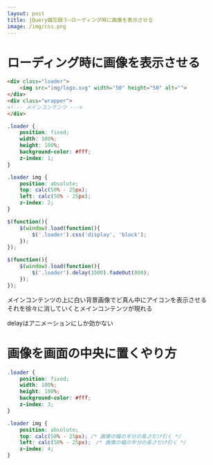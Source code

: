 ```yaml
---
layout: post
title: jQuery備忘録⑤~ローディング時に画像を表示させる
image: /img/css.png
---
```


# ローディング時に画像を表示させる

```html
<div class="loader">
    <img src="img/logo.svg" width="50" height="50" alt="">
</div>
<div class="wrapper">
<!--- メインコンテンツ --->
</div>
```

```css
.loader {
    position: fixed;
    width: 100%;
    height: 100%;
    background-color: #fff;
    z-index: 1;
}

.loader img {
    position: absolute;
    top: calc(50% - 25px);
    left: calc(50% - 25px);
    z-index: 2;
}
```

```javascript
$(function(){
    $(window).load(function(){
        $('.loader').css('display', 'block');
    });
});

$(function(){
    $(window).load(function(){
    	$('.loader').delay(1500).fadeOut(800);
    });
});
```

メインコンテンツの上に白い背景画像でど真ん中にアイコンを表示させる   
それを徐々に消していくとメインコンテンツが現れる   

delayはアニメーションにしか効かない   


# 画像を画面の中央に置くやり方

```css
.loader {
    position: fixed;
    width: 100%;
    height: 100%;
    background-color: #fff;
    z-index: 3;
}

.loader img {
    position: absolute;
    top: calc(50% - 25px); /* 画像の幅の半分の長さだけ引く */
    left: calc(50% - 25px);　/* 画像の幅の半分の長さだけ引く */
    z-index: 4;
}
```


